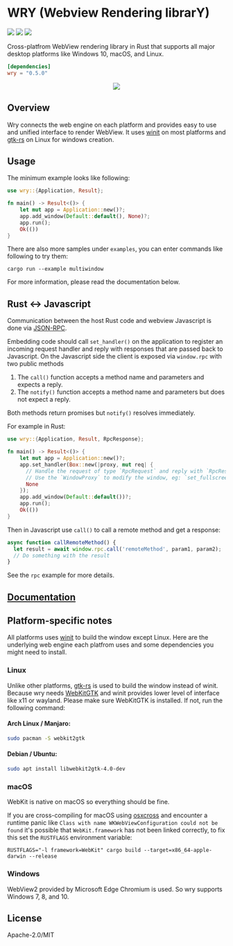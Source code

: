 # WRY (Webview Rendering librarY)

[![](https://img.shields.io/crates/v/wry?style=flat-square)](https://crates.io/crates/wry) [![](https://img.shields.io/docsrs/wry?style=flat-square)](https://docs.rs/wry/) ![](https://img.shields.io/crates/l/wry?style=flat-square)

Cross-platfrom WebView rendering library in Rust that supports all major desktop platforms like Windows 10, macOS, and Linux.

```toml
[dependencies]
wry = "0.5.0"
```

<div align="center">
  <a href="https://gfycat.com/needywetelk">
    <img src="https://thumbs.gfycat.com/NeedyWetElk-size_restricted.gif">
  </a>
</div>

## Overview

Wry connects the web engine on each platform and provides easy to use and unified interface to render WebView. It uses
[winit] on most platforms and [gtk-rs] on Linux for windows creation.

[winit]: https://crates.io/crates/winit
[gtk-rs]: https://crates.io/crates/gtk

## Usage

The minimum example looks like following:

```rust
use wry::{Application, Result};

fn main() -> Result<()> {
    let mut app = Application::new()?;
    app.add_window(Default::default(), None)?;
    app.run();
    Ok(())
}
```

There are also more samples under `examples`, you can enter commands like following to try them:

```
cargo run --example multiwindow
```

For more information, please read the documentation below.

## Rust <-> Javascript

Communication between the host Rust code and webview Javascript is done via [JSON-RPC][].

Embedding code should call `set_handler()` on the application to register an incoming request handler and reply with responses that are passed back to Javascript. On the Javascript side the client is exposed via `window.rpc` with two public methods

1. The `call()` function accepts a method name and parameters and expects a reply.
2. The `notify()` function accepts a method name and parameters but does not expect a reply.

Both methods return promises but `notify()` resolves immediately.

For example in Rust:

```rust
use wry::{Application, Result, RpcResponse};

fn main() -> Result<()> {
    let mut app = Application::new()?;
    app.set_handler(Box::new(|proxy, mut req| {
      // Handle the request of type `RpcRequest` and reply with `RpcResponse`
      // Use the `WindowProxy` to modify the window, eg: `set_fullscreen` etc.
      None
    });
    app.add_window(Default::default())?;
    app.run();
    Ok(())
}
```

Then in Javascript use `call()` to call a remote method and get a response:

```javascript
async function callRemoteMethod() {
  let result = await window.rpc.call('remoteMethod', param1, param2);
  // Do something with the result
}
```

See the `rpc` example for more details.

## [Documentation](https://docs.rs/wry)

## Platform-specific notes

All platforms uses [winit](https://github.com/rust-windowing/winit) to build the window except Linux. Here are the underlying web engine each platfrom uses and some dependencies you might need to install.

### Linux

Unlike other platforms, [gtk-rs](https://gtk-rs.org/) is used to build the window instead of winit. Because wry needs [WebKitGTK](https://webkitgtk.org/) and winit provides lower level of interface like x11 or wayland. Please make sure WebKitGTK is installed. If not, run the following command:

#### Arch Linux / Manjaro:

```bash
sudo pacman -S webkit2gtk
```

#### Debian / Ubuntu:

```bash
sudo apt install libwebkit2gtk-4.0-dev
```

### macOS

WebKit is native on macOS so everything should be fine.

If you are cross-compiling for macOS using [osxcross](https://github.com/tpoechtrager/osxcross) and encounter a runtime panic like `Class with name WKWebViewConfiguration could not be found` it's possible that `WebKit.framework` has not been linked correctly, to fix this set the `RUSTFLAGS` environment variable:

```
RUSTFLAGS="-l framework=WebKit" cargo build --target=x86_64-apple-darwin --release
```

### Windows

WebView2 provided by Microsoft Edge Chromium is used. So wry supports Windows 7, 8, and 10.

## License
Apache-2.0/MIT

[JSON-RPC]: https://www.jsonrpc.org
